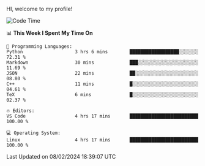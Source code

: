 HI, welcome to my profile!
<!--START_SECTION:waka-->
![Code Time](http://img.shields.io/badge/Code%20Time-1%2C843%20hrs%2018%20mins-blue)

📊 **This Week I Spent My Time On** 

```text
💬 Programming Languages: 
Python                   3 hrs 6 mins        ██████████████████░░░░░░░   72.31 % 
Markdown                 30 mins             ███░░░░░░░░░░░░░░░░░░░░░░   11.69 % 
JSON                     22 mins             ██░░░░░░░░░░░░░░░░░░░░░░░   08.80 % 
C++                      11 mins             █░░░░░░░░░░░░░░░░░░░░░░░░   04.61 % 
TeX                      6 mins              █░░░░░░░░░░░░░░░░░░░░░░░░   02.37 % 

🔥 Editors: 
VS Code                  4 hrs 17 mins       █████████████████████████   100.00 % 

💻 Operating System: 
Linux                    4 hrs 17 mins       █████████████████████████   100.00 % 
```


 Last Updated on 08/02/2024 18:39:07 UTC
<!--END_SECTION:waka-->
